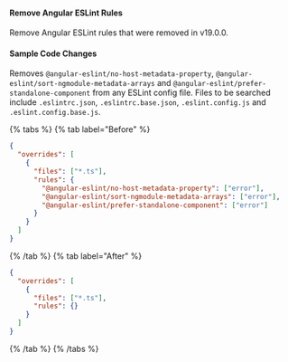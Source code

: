 #### Remove Angular ESLint Rules

Remove Angular ESLint rules that were removed in v19.0.0.

#### Sample Code Changes

Removes `@angular-eslint/no-host-metadata-property`, `@angular-eslint/sort-ngmodule-metadata-arrays` and `@angular-eslint/prefer-standalone-component` from any ESLint config file. Files to be searched include `.eslintrc.json`, `.eslintrc.base.json`, `.eslint.config.js` and `.eslint.config.base.js`.

{% tabs %}
{% tab label="Before" %}

```json {% fileName="apps/app1/.eslintrc.json" %}
{
  "overrides": [
    {
      "files": ["*.ts"],
      "rules": {
        "@angular-eslint/no-host-metadata-property": ["error"],
        "@angular-eslint/sort-ngmodule-metadata-arrays": ["error"],
        "@angular-eslint/prefer-standalone-component": ["error"]
      }
    }
  ]
}
```

{% /tab %}
{% tab label="After" %}

```json {% fileName="apps/app1/.eslintrc.json" %}
{
  "overrides": [
    {
      "files": ["*.ts"],
      "rules": {}
    }
  ]
}
```

{% /tab %}
{% /tabs %}

